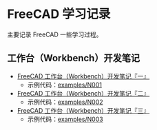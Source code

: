 # FreeCAD 学习记录

主要记录 FreeCAD 一些学习过程。

## 工作台（Workbench）开发笔记
- [FreeCAD 工作台（Workbench）开发笔记『一』](./N001.md)
  - 示例代码：[examples/N001](./examples/N001)
- [FreeCAD 工作台（Workbench）开发笔记『二』](./N002.md)
  - 示例代码：[examples/N002](./examples/N002)
- [FreeCAD 工作台（Workbench）开发笔记『三』](./N003.md)
  - 示例代码：[examples/N003](./examples/N003)